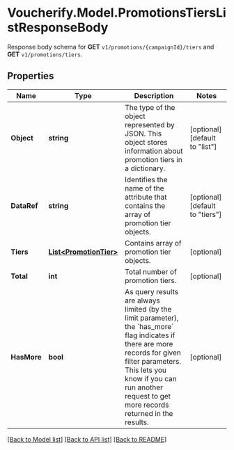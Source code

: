 # Voucherify.Model.PromotionsTiersListResponseBody
Response body schema for **GET** `v1/promotions/{campaignId}/tiers` and **GET** `v1/promotions/tiers`.

## Properties

Name | Type | Description | Notes
------------ | ------------- | ------------- | -------------
**Object** | **string** | The type of the object represented by JSON. This object stores information about promotion tiers in a dictionary. | [optional] [default to "list"]
**DataRef** | **string** | Identifies the name of the attribute that contains the array of promotion tier objects. | [optional] [default to "tiers"]
**Tiers** | [**List&lt;PromotionTier&gt;**](PromotionTier.md) | Contains array of promotion tier objects. | [optional] 
**Total** | **int** | Total number of promotion tiers. | [optional] 
**HasMore** | **bool** | As query results are always limited (by the limit parameter), the &#x60;has_more&#x60; flag indicates if there are more records for given filter parameters. This lets you know if you can run another request to get more records returned in the results. | [optional] 

[[Back to Model list]](../../README.md#documentation-for-models) [[Back to API list]](../../README.md#documentation-for-api-endpoints) [[Back to README]](../../README.md)

